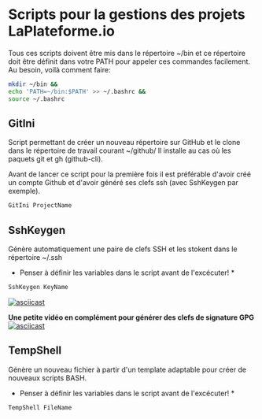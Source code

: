 # Scripts pour la gestions des projets LaPlateforme.io
Tous ces scripts doivent être mis dans le répertoire ~/bin
et ce répertoire doit être définit dans votre PATH pour appeler ces commandes
facilement. Au besoin, voilà comment faire:
```bash
mkdir ~/bin &&
echo 'PATH=~/bin:$PATH' >> ~/.bashrc &&
source ~/.bashrc
```

## GitIni
Script permettant de créer un nouveau répertoire sur GitHub et le clone
dans le répertoire de travail courant ~/github/
Il installe au cas où les paquets git et gh (github-cli).

Avant de lancer ce script pour la première fois il est préférable d'avoir
créé un compte Github et d'avoir généré ses clefs ssh (avec SshKeygen par exemple).

```bash
GitIni ProjectName
```

## SshKeygen
Génère automatiquement une paire de clefs SSH et les
stokent dans le répertoire ~/.ssh
* Penser à définir les variables dans le script avant de l'excécuter! *
```bash
SshKeygen KeyName
```
[![asciicast](https://asciinema.org/a/PRyHaUEEju5RXcoVlHInYMtmt.svg)](https://asciinema.org/a/PRyHaUEEju5RXcoVlHInYMtmt)

**Une petite vidéo en complément pour générer des clefs de signature GPG**
[![asciicast](https://asciinema.org/a/gK6sFsTJD1lfFCxuUNJaTLfyi.svg)](https://asciinema.org/a/gK6sFsTJD1lfFCxuUNJaTLfyi)


## TempShell
Génère un nouveau fichier à partir d'un template adaptable
pour créer de nouveaux scripts BASH.
* Penser à définir les variables dans le script avant de l'excécuter! *
```bash
TempShell FileName
```
